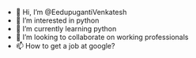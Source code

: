 - 👋 Hi, I’m @EedupugantiVenkatesh
- 👀 I’m interested in python
- 🌱 I’m currently learning  python
- 💞️ I’m looking to collaborate on working professionals
- 📫 How to get a job at google?

<!---
EedupugantiVenkatesh/EedupugantiVenkatesh is a ✨ special ✨ repository because its `README.md` (this file) appears on your GitHub profile.
You can click the Preview link to take a look at your changes.
--->
